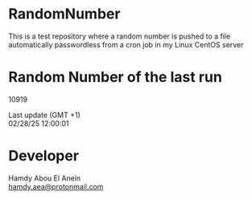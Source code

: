 # RandomNumber    
This is a test repository where a random number is pushed to a file automatically passwordless from a cron job in my Linux CentOS server    
# Random Number of the last run   
10919
      
Last update (GMT +1)    
02/28/25 12:00:01
# Developer    
Hamdy Abou El Anein   
hamdy.aea@protonmail.com

